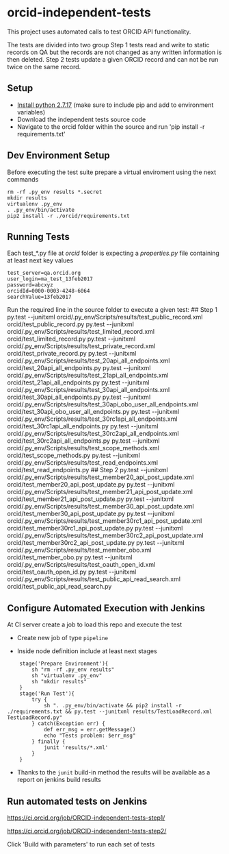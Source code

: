 # orcid-independent-tests

This project uses automated calls to test ORCID API functionality.

The tests are divided into two group Step 1 tests read and write to static records on QA but the records are not changed as any written information is then deleted. Step 2 tests update a given ORCID record and can not be run twice on the same record.

## Setup

* [Install python 2.7.17](https://www.python.org/downloads/release/python-2717/) (make sure to include pip and add to environment variables)
* Download the independent tests source code
* Navigate to the orcid folder within the source and run 'pip install -r requirements.txt'

## Dev Environment Setup

Before executing the test suite prepare a virtual enviroment using the next commands

    rm -rf .py_env results *.secret
    mkdir results
    virtualenv .py_env
    . .py_env/bin/activate
    pip2 install -r ./orcid/requirements.txt

## Running Tests

Each test_*.py file at _orcid_ folder is expecting a _properties.py_ file containing at least next key values

    test_server=qa.orcid.org
    user_login=ma_test_13feb2017
    password=abcxyz
    orcidId=0000-0003-4248-6064
    searchValue=13feb2017

Run the required line in the source folder to execute a given test:
    ## Step 1
    py.test --junitxml orcid/.py_env/Scripts/results/test_public_record.xml orcid/test_public_record.py
    py.test --junitxml orcid/.py_env/Scripts/results/test_limited_record.xml orcid/test_limited_record.py
    py.test --junitxml orcid/.py_env/Scripts/results/test_private_record.xml orcid/test_private_record.py
    py.test --junitxml orcid/.py_env/Scripts/results/test_20api_all_endpoints.xml orcid/test_20api_all_endpoints.py
    py.test --junitxml orcid/.py_env/Scripts/results/test_21api_all_endpoints.xml orcid/test_21api_all_endpoints.py
    py.test --junitxml orcid/.py_env/Scripts/results/test_30api_all_endpoints.xml orcid/test_30api_all_endpoints.py
    py.test --junitxml orcid/.py_env/Scripts/results/test_30api_obo_user_all_endpoints.xml orcid/test_30api_obo_user_all_endpoints.py
    py.test --junitxml orcid/.py_env/Scripts/results/test_30rc1api_all_endpoints.xml orcid/test_30rc1api_all_endpoints.py
    py.test --junitxml orcid/.py_env/Scripts/results/test_30rc2api_all_endpoints.xml orcid/test_30rc2api_all_endpoints.py
    py.test --junitxml orcid/.py_env/Scripts/results/test_scope_methods.xml orcid/test_scope_methods.py
    py.test --junitxml orcid/.py_env/Scripts/results/test_read_endpoints.xml orcid/test_read_endpoints.py
    ## Step 2
    py.test --junitxml orcid/.py_env/Scripts/results/test_member20_api_post_update.xml orcid/test_member20_api_post_update.py
    py.test --junitxml orcid/.py_env/Scripts/results/test_member21_api_post_update.xml orcid/test_member21_api_post_update.py
    py.test --junitxml orcid/.py_env/Scripts/results/test_member30_api_post_update.xml orcid/test_member30_api_post_update.py
    py.test --junitxml orcid/.py_env/Scripts/results/test_member30rc1_api_post_update.xml orcid/test_member30rc1_api_post_update.py
    py.test --junitxml orcid/.py_env/Scripts/results/test_member30rc2_api_post_update.xml orcid/test_member30rc2_api_post_update.py
    py.test --junitxml orcid/.py_env/Scripts/results/test_member_obo.xml orcid/test_member_obo.py
    py.test --junitxml orcid/.py_env/Scripts/results/test_oauth_open_id.xml orcid/test_oauth_open_id.py
    py.test --junitxml orcid/.py_env/Scripts/results/test_public_api_read_search.xml orcid/test_public_api_read_search.py

## Configure Automated Execution with Jenkins

At CI server create a job to load this repo and execute the test

* Create new job of type `pipeline`

* Inside node definition include at least next stages

```
    stage('Prepare Environment'){
        sh "rm -rf .py_env results"
        sh "virtualenv .py_env"
        sh "mkdir results"
    }
    stage('Run Test'){
        try {
            sh ". .py_env/bin/activate && pip2 install -r ./requirements.txt && py.test --junitxml results/TestLoadRecord.xml TestLoadRecord.py"
        } catch(Exception err) {
            def err_msg = err.getMessage()
            echo "Tests problem: $err_msg"
        } finally {
            junit 'results/*.xml'
        }
    }
```

* Thanks to the `junit` build-in method the results will be available as a report on jenkins build results

## Run automated tests on Jenkins

https://ci.orcid.org/job/ORCID-independent-tests-step1/

https://ci.orcid.org/job/ORCID-independent-tests-step2/

Click 'Build with parameters' to run each set of tests
